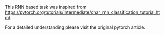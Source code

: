 This RNN based task was inspired from https://pytorch.org/tutorials/intermediate/char_rnn_classification_tutorial.html.

For a detailed understanding please visit the original pytorch article.

